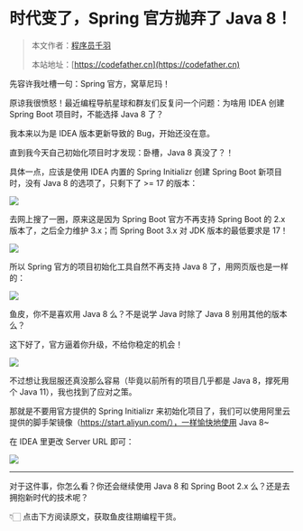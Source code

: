 # 时代变了，Spring 官方抛弃了 Java 8！

> 本文作者：[程序员千羽](https://yuyuanweb.feishu.cn/wiki/Abldw5WkjidySxkKxU2cQdAtnah)
>
> 本站地址：[https://codefather.cn](https://codefather.cn)

先容许我吐槽一句：Spring 官方，窝草尼玛！

原谅我很愤怒！最近编程导航星球和群友们反复问一个问题：为啥用 IDEA 创建 Spring Boot 项目时，不能选择 Java 8 了？

我本来以为是 IDEA 版本更新导致的 Bug，开始还没在意。

直到我今天自己初始化项目时才发现：卧槽，Java 8 真没了？！ 

具体一点，应该是使用 IDEA 内置的 Spring Initializr 创建 Spring Boot 新项目时，没有 Java 8 的选项了，只剩下了 >= 17 的版本：

![](https://pic.yupi.icu/1/image-20231128190051120.png)

去网上搜了一圈，原来这是因为 Spring Boot 官方不再支持 Spring Boot 的 2.x 版本了，之后全力维护 3.x；而 Spring Boot 3.x 对 JDK 版本的最低要求是 17！

![](https://pic.yupi.icu/1/image-20231128190129621.png)

所以 Spring 官方的项目初始化工具自然不再支持 Java 8 了，用网页版也是一样的：

![](https://pic.yupi.icu/1/image-20231128190940856.png)

鱼皮，你不是喜欢用 Java 8 么？不是说学 Java 时除了 Java 8 别用其他的版本么？

这下好了，官方逼着你升级，不给你稳定的机会！

![](https://pic.yupi.icu/1/image-20231128191050766.png)

不过想让我屈服还真没那么容易（毕竟以前所有的项目几乎都是 Java 8，撑死用个 Java 11），我也找到了应对之策。

那就是不要用官方提供的 Spring Initializr 来初始化项目了，我们可以使用阿里云提供的脚手架镜像（https://start.aliyun.com/），一样愉快地使用 Java 8~

在 IDEA 里更改 Server URL 即可：

![](https://pic.yupi.icu/1/image-20231128190138991.png)



---



对于这件事，你怎么看？你还会继续使用 Java 8 和 Spring Boot 2.x 么？还是去拥抱新时代的技术呢？

👇🏻 点击下方阅读原文，获取鱼皮往期编程干货。